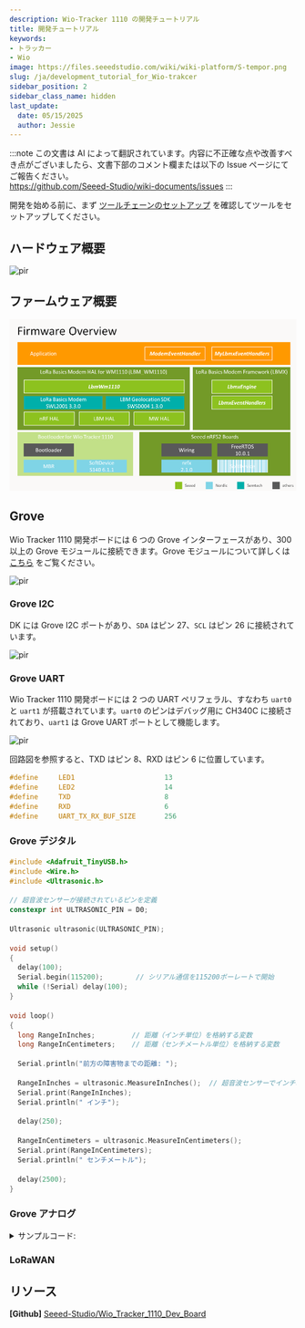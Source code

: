 ```yaml
---
description: Wio-Tracker 1110 の開発チュートリアル
title: 開発チュートリアル
keywords:
- トラッカー
- Wio
image: https://files.seeedstudio.com/wiki/wiki-platform/S-tempor.png
slug: /ja/development_tutorial_for_Wio-trakcer
sidebar_position: 2
sidebar_class_name: hidden
last_update:
  date: 05/15/2025
  author: Jessie
---
```

:::note
この文書は AI によって翻訳されています。内容に不正確な点や改善すべき点がございましたら、文書下部のコメント欄または以下の Issue ページにてご報告ください。  
https://github.com/Seeed-Studio/wiki-documents/issues
:::

開発を始める前に、まず [ツールチェーンのセットアップ](https://wiki.seeedstudio.com/ja/setup_toolchain_for_wio_tracker/) を確認してツールをセットアップしてください。

## ハードウェア概要

<p style={{textAlign: 'center'}}><img src="https://files.seeedstudio.com/wiki/SenseCAP/wio_tracker/hard-overview.png" alt="pir" width={800} height="auto" /></p>

## ファームウェア概要

<p style={{textAlign: 'center'}}><img src="https://github.com/Seeed-Studio/Wio_Tracker_1110_Examples/raw/b2ebc5f1de0af24a9f72316418f9313de4264e0f/media/1.png
" alt="pir" width={600} height="auto" /></p>

## Grove

Wio Tracker 1110 開発ボードには 6 つの Grove インターフェースがあり、300 以上の Grove モジュールに接続できます。Grove モジュールについて詳しくは [こちら](https://wiki.seeedstudio.com/ja/Grove_Sensor_Intro/) をご覧ください。

<p style={{textAlign: 'center'}}><img src="https://files.seeedstudio.com/wiki/SenseCAP/wio_tracker/wio-tracker-grove.png" alt="pir" width={800} height="auto" /></p>

### Grove I2C

DK には Grove I2C ポートがあり、`SDA` はピン 27、`SCL` はピン 26 に接続されています。

<p style={{textAlign: 'center'}}><img src="https://files.seeedstudio.com/wiki/SenseCAP/Wio-WM1110%20Dev%20Kit/Grove_iic.png" alt="pir" width={300} height="auto" /></p>

### Grove UART

Wio Tracker 1110 開発ボードには 2 つの UART ペリフェラル、すなわち `uart0` と `uart1` が搭載されています。`uart0` のピンはデバッグ用に CH340C に接続されており、`uart1` は Grove UART ポートとして機能します。

<p style={{textAlign: 'center'}}><img src="https://files.seeedstudio.com/wiki/SenseCAP/Wio-WM1110%20Dev%20Kit/Grove_uart.png" alt="pir" width={300} height="auto" /></p>

回路図を参照すると、TXD はピン 8、RXD はピン 6 に位置しています。

```cpp
#define     LED1                      13
#define     LED2                      14
#define     TXD                       8
#define     RXD                       6
#define     UART_TX_RX_BUF_SIZE       256
```

### Grove デジタル

```cpp
#include <Adafruit_TinyUSB.h>  
#include <Wire.h>              
#include <Ultrasonic.h>        

// 超音波センサーが接続されているピンを定義
constexpr int ULTRASONIC_PIN = D0;  

Ultrasonic ultrasonic(ULTRASONIC_PIN);  

void setup()
{
  delay(100);                 
  Serial.begin(115200);        // シリアル通信を115200ボーレートで開始
  while (!Serial) delay(100); 
}

void loop()
{
  long RangeInInches;         // 距離（インチ単位）を格納する変数
  long RangeInCentimeters;    // 距離（センチメートル単位）を格納する変数

  Serial.println("前方の障害物までの距離: ");  

  RangeInInches = ultrasonic.MeasureInInches();  // 超音波センサーでインチ単位の距離を測定
  Serial.print(RangeInInches);  
  Serial.println(" インチ");       

  delay(250); 

  RangeInCentimeters = ultrasonic.MeasureInCentimeters();  
  Serial.print(RangeInCentimeters);  
  Serial.println(" センチメートル");             

  delay(2500);  
}
```

### Grove アナログ

<details> 
<summary>サンプルコード:</summary>

```cpp
#include <Adafruit_TinyUSB.h> // シリアル通信用

constexpr int ADCIN = A0;
constexpr float MV_PER_LSB = 3600.0f / 1024.0f; // 10ビットADC、3.6V入力範囲

void setup()
{
  delay(100);
  Serial.begin(115200);
  while (!Serial) delay(100);
}

void loop()
{
	// 新しいADC値を取得
  long sum = 0;
  for (int i = 0; i < 32; i++)
  {
    sum += analogRead(ADCIN);
  }
  int adcvalue = sum / 32;

  // 結果を表示
  Serial.print(adcvalue);
  Serial.print(" [");
  Serial.print((float)adcvalue * MV_PER_LSB);
  Serial.println(" mV]");

  delay(1000);
}
```
</details> 

### LoRaWAN

## リソース

**[Github]** [Seeed-Studio/Wio_Tracker_1110_Dev_Board](https://github.com/Seeed-Studio/Wio_Tracker_1110_Examples)